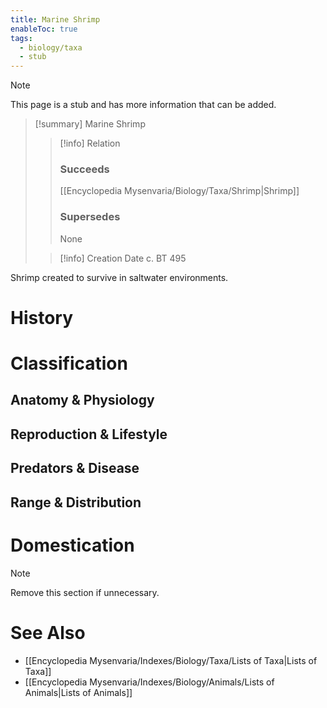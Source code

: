 ```yaml
---
title: Marine Shrimp
enableToc: true
tags:
  - biology/taxa
  - stub
---
```


> [!note]
> This page is a stub and has more information that can be added.

> [!summary] Marine Shrimp
> > [!info] Relation
> > ### Succeeds
> > [[Encyclopedia Mysenvaria/Biology/Taxa/Shrimp|Shrimp]]
> > ### Supersedes
> > None
>
> > [!info] Creation Date
> > c. BT 495

Shrimp created to survive in saltwater environments.
# History

# Classification
## Anatomy & Physiology

## Reproduction & Lifestyle

## Predators & Disease

## Range & Distribution

# Domestication

> [!note]
> Remove this section if unnecessary.
# See Also
- [[Encyclopedia Mysenvaria/Indexes/Biology/Taxa/Lists of Taxa|Lists of Taxa]]
- [[Encyclopedia Mysenvaria/Indexes/Biology/Animals/Lists of Animals|Lists of Animals]]